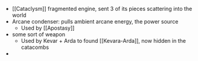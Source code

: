 - [[Cataclysm]] fragmented engine, sent 3 of its pieces scattering into the world
- Arcane condenser: pulls ambient arcane energy, the power source
	- Used by [[Apostasy]]
- some sort of weapon
	- Used by Kevar + Arda to found [[Kevara-Arda]], now hidden in the catacombs
- 